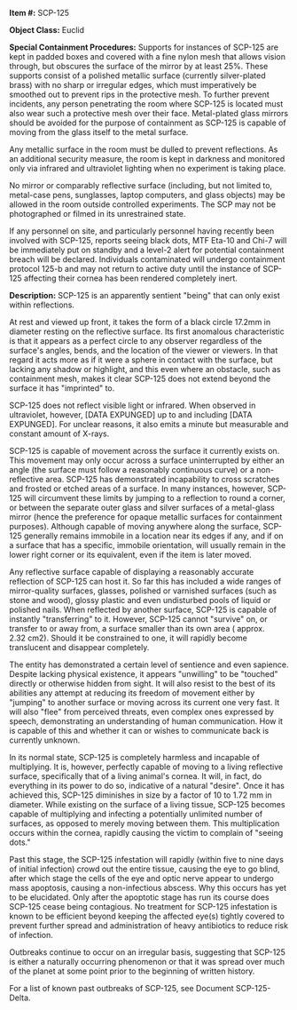 **Item #:** SCP-125

**Object Class:** Euclid

**Special Containment Procedures:** Supports for instances of SCP-125 are kept in padded boxes and covered with a fine nylon mesh that allows vision through, but obscures the surface of the mirror by at least 25%. These supports consist of a polished metallic surface (currently silver-plated brass) with no sharp or irregular edges, which must imperatively be smoothed out to prevent rips in the protective mesh. To further prevent incidents, any person penetrating the room where SCP-125 is located must also wear such a protective mesh over their face. Metal-plated glass mirrors should be avoided for the purpose of containment as SCP-125 is capable of moving from the glass itself to the metal surface.

Any metallic surface in the room must be dulled to prevent reflections. As an additional security measure, the room is kept in darkness and monitored only via infrared and ultraviolet lighting when no experiment is taking place.

No mirror or comparably reflective surface (including, but not limited to, metal-case pens, sunglasses, laptop computers, and glass objects) may be allowed in the room outside controlled experiments. The SCP may not be photographed or filmed in its unrestrained state.

If any personnel on site, and particularly personnel having recently been involved with SCP-125, reports seeing black dots, MTF Eta-10 and Chi-7 will be immediately put on standby and a level-2 alert for potential containment breach will be declared. Individuals contaminated will undergo containment protocol 125-b and may not return to active duty until the instance of SCP-125 affecting their cornea has been rendered completely inert.

**Description:** SCP-125 is an apparently sentient "being" that can only exist within reflections.

At rest and viewed up front, it takes the form of a black circle 17.2mm in diameter resting on the reflective surface. Its first anomalous characteristic is that it appears as a perfect circle to any observer regardless of the surface's angles, bends, and the location of the viewer or viewers. In that regard it acts more as if it were a sphere in contact with the surface, but lacking any shadow or highlight, and this even where an obstacle, such as containment mesh, makes it clear SCP-125 does not extend beyond the surface it has "imprinted" to.

SCP-125 does not reflect visible light or infrared. When observed in ultraviolet, however, \[DATA EXPUNGED\] up to and including \[DATA EXPUNGED\]. For unclear reasons, it also emits a minute but measurable and constant amount of X-rays.

SCP-125 is capable of movement across the surface it currently exists on. This movement may only occur across a surface uninterrupted by either an angle (the surface must follow a reasonably continuous curve) or a non-reflective area. SCP-125 has demonstrated incapability to cross scratches and frosted or etched areas of a surface. In many instances, however, SCP-125 will circumvent these limits by jumping to a reflection to round a corner, or between the separate outer glass and silver surfaces of a metal-glass mirror (hence the preference for opaque metallic surfaces for containment purposes). Although capable of moving anywhere along the surface, SCP-125 generally remains immobile in a location near its edges if any, and if on a surface that has a specific, immobile orientation, will usually remain in the lower right corner or its equivalent, even if the item is later moved.

Any reflective surface capable of displaying a reasonably accurate reflection of SCP-125 can host it. So far this has included a wide ranges of mirror-quality surfaces, glasses, polished or varnished surfaces (such as stone and wood), glossy plastic and even undisturbed pools of liquid or polished nails. When reflected by another surface, SCP-125 is capable of instantly "transferring" to it. However, SCP-125 cannot "survive" on, or transfer to or away from, a surface smaller than its own area ( approx. 2.32 cm2). Should it be constrained to one, it will rapidly become translucent and disappear completely.

The entity has demonstrated a certain level of sentience and even sapience. Despite lacking physical existence, it appears "unwilling" to be "touched" directly or otherwise hidden from sight. It will also resist to the best of its abilities any attempt at reducing its freedom of movement either by "jumping" to another surface or moving across its current one very fast. It will also "flee" from perceived threats, even complex ones expressed by speech, demonstrating an understanding of human communication. How it is capable of this and whether it can or wishes to communicate back is currently unknown.

In its normal state, SCP-125 is completely harmless and incapable of multiplying. It is, however, perfectly capable of moving to a living reflective surface, specifically that of a living animal's cornea. It will, in fact, do everything in its power to do so, indicative of a natural "desire". Once it has achieved this, SCP-125 diminishes in size by a factor of 10 to 1.72 mm in diameter. While existing on the surface of a living tissue, SCP-125 becomes capable of multiplying and infecting a potentially unlimited number of surfaces, as opposed to merely moving between them. This multiplication occurs within the cornea, rapidly causing the victim to complain of "seeing dots."

Past this stage, the SCP-125 infestation will rapidly (within five to nine days of initial infection) crowd out the entire tissue, causing the eye to go blind, after which stage the cells of the eye and optic nerve appear to undergo mass apoptosis, causing a non-infectious abscess. Why this occurs has yet to be elucidated. Only after the apoptotic stage has run its course does SCP-125 cease being contagious. No treatment for SCP-125 infestation is known to be efficient beyond keeping the affected eye(s) tightly covered to prevent further spread and administration of heavy antibiotics to reduce risk of infection.

Outbreaks continue to occur on an irregular basis, suggesting that SCP-125 is either a naturally occurring phenomenon or that it was spread over much of the planet at some point prior to the beginning of written history.

For a list of known past outbreaks of SCP-125, see Document SCP-125-Delta.